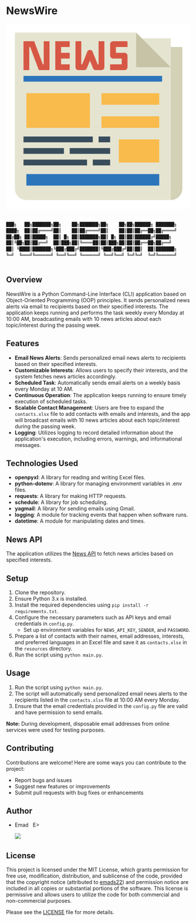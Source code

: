 # NewsWire

![NewsWire_logo](./assets/images/NewsWire_logo.png)

```sh

███╗   ██╗███████╗██╗    ██╗███████╗██╗    ██╗██╗██████╗ ███████╗
████╗  ██║██╔════╝██║    ██║██╔════╝██║    ██║██║██╔══██╗██╔════╝
██╔██╗ ██║█████╗  ██║ █╗ ██║███████╗██║ █╗ ██║██║██████╔╝█████╗  
██║╚██╗██║██╔══╝  ██║███╗██║╚════██║██║███╗██║██║██╔══██╗██╔══╝  
██║ ╚████║███████╗╚███╔███╔╝███████║╚███╔███╔╝██║██║  ██║███████╗
╚═╝  ╚═══╝╚══════╝ ╚══╝╚══╝ ╚══════╝ ╚══╝╚══╝ ╚═╝╚═╝  ╚═╝╚══════╝
                                                               
```

## Overview
NewsWire is a Python Command-Line Interface (CLI) application based on Object-Oriented Programming (OOP) principles. It sends personalized news alerts via email to recipients based on their specified interests. The application keeps running and performs the task weekly every Monday at 10:00 AM, broadcasting emails with 10 news articles about each topic/interest during the passing week.

## Features
- **Email News Alerts**: Sends personalized email news alerts to recipients based on their specified interests.
- **Customizable Interests**: Allows users to specify their interests, and the system fetches news articles accordingly.
- **Scheduled Task**: Automatically sends email alerts on a weekly basis every Monday at 10 AM.
- **Continuous Operation**: The application keeps running to ensure timely execution of scheduled tasks.
- **Scalable Contact Management**: Users are free to expand the `contacts.xlsx` file to add contacts with emails and interests, and the app will broadcast emails with 10 news articles about each topic/interest during the passing week.
- **Logging**: Utilizes logging to record detailed information about the application's execution, including errors, warnings, and informational messages.

## Technologies Used
- **openpyxl**: A library for reading and writing Excel files.
- **python-dotenv**: A library for managing environment variables in .env files.
- **requests**: A library for making HTTP requests.
- **schedule**: A library for job scheduling.
- **yagmail**: A library for sending emails using Gmail.
- **logging**: A module for tracking events that happen when software runs.
- **datetime**: A module for manipulating dates and times.

## News API
The application utilizes the [News API](https://newsapi.org) to fetch news articles based on specified interests.

## Setup
1. Clone the repository.
2. Ensure Python 3.x is installed.
3. Install the required dependencies using `pip install -r requirements.txt`.
4. Configure the necessary parameters such as API keys and email credentials in `config.py`.
   - Set up environment variables for `NEWS_API_KEY`, `SENDER`, and `PASSWORD`.
5. Prepare a list of contacts with their names, email addresses, interests, and preferred languages in an Excel file and save it as `contacts.xlsx` in the `resources` directory.
6. Run the script using `python main.py`.

## Usage
1. Run the script using `python main.py`.
2. The script will automatically send personalized email news alerts to the recipients listed in the `contacts.xlsx` file at 10:00 AM every Monday.
3. Ensure that the email credentials provided in the `config.py` file are valid and have permission to send emails.

**Note:** During development, disposable email addresses from online services were used for testing purposes.

## Contributing
Contributions are welcome! Here are some ways you can contribute to the project:
- Report bugs and issues
- Suggest new features or improvements
- Submit pull requests with bug fixes or enhancements

## Author
- Emad &nbsp; E>
  
  [<img src="https://img.shields.io/badge/GitHub-Profile-blue?logo=github" width="150">](https://github.com/emads22)

## License
This project is licensed under the MIT License, which grants permission for free use, modification, distribution, and sublicense of the code, provided that the copyright notice (attributed to [emads22](https://github.com/emads22)) and permission notice are included in all copies or substantial portions of the software. This license is permissive and allows users to utilize the code for both commercial and non-commercial purposes.

Please see the [LICENSE](LICENSE) file for more details.